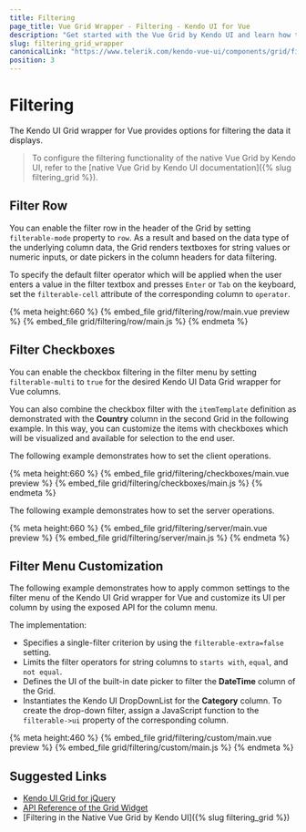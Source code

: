 ```yaml
---
title: Filtering
page_title: Vue Grid Wrapper - Filtering - Kendo UI for Vue
description: "Get started with the Vue Grid by Kendo UI and learn how to configure its filtering functionality."
slug: filtering_grid_wrapper
canonicalLink: "https://www.telerik.com/kendo-vue-ui/components/grid/filtering/"
position: 3
---
```


<div><WrapperBanner link="/kendo-vue-ui/components/grid/filtering"></WrapperBanner></div>

# Filtering

The Kendo UI Grid wrapper for Vue provides options for filtering the data it displays.

> To configure the filtering functionality of the native Vue Grid by Kendo UI, refer to the [native Vue Grid by Kendo UI documentation]({% slug filtering_grid %}).

## Filter Row

You can enable the filter row in the header of the Grid by setting `filterable-mode` property to `row`. As a result and based on the data type of the underlying column data, the Grid renders textboxes for string values or numeric inputs, or date pickers in the column headers for data filtering.

To specify the default filter operator which will be applied when the user enters a value in the filter textbox and presses `Enter` or `Tab` on the keyboard, set the `filterable-cell` attribute of the corresponding column to `operator`.

{% meta height:660 %}
{% embed_file grid/filtering/row/main.vue preview %}
{% embed_file grid/filtering/row/main.js %}
{% endmeta %}

## Filter Checkboxes

You can enable the checkbox filtering in the filter menu by setting `filterable-multi` to `true` for the desired Kendo UI Data Grid wrapper for Vue columns.

You can also combine the checkbox filter with the `itemTemplate` definition as demonstrated with the **Country** column in the second Grid in the following example. In this way, you can customize the items with checkboxes which will be visualized and available for selection to the end user.

The following example demonstrates how to set the client operations.

{% meta height:660 %}
{% embed_file grid/filtering/checkboxes/main.vue preview %}
{% embed_file grid/filtering/checkboxes/main.js %}
{% endmeta %}

The following example demonstrates how to set the server operations.

{% meta height:660 %}
{% embed_file grid/filtering/server/main.vue preview %}
{% embed_file grid/filtering/server/main.js %}
{% endmeta %}

## Filter Menu Customization

The following example demonstrates how to apply common settings to the filter menu of the Kendo UI Grid wrapper for Vue and customize its UI per column by using the exposed API for the column menu.

The implementation:
* Specifies a single-filter criterion by using the `filterable-extra=false` setting.
* Limits the filter operators for string columns to `starts with`, `equal`, and `not equal`.
* Defines the UI of the built-in date picker to filter the **DateTime** column of the Grid.
* Instantiates the Kendo UI DropDownList for the **Category** column. To create the drop-down filter, assign a JavaScript function to the `filterable->ui` property of the corresponding column.

{% meta height:460 %}
{% embed_file grid/filtering/custom/main.vue preview %}
{% embed_file grid/filtering/custom/main.js %}
{% endmeta %}

## Suggested Links

* [Kendo UI Grid for jQuery](https://docs.telerik.com/kendo-ui/controls/data-management/grid/overview)
* [API Reference of the Grid Widget](https://docs.telerik.com/kendo-ui/api/javascript/ui/grid)
* [Filtering in the Native Vue Grid by Kendo UI]({% slug filtering_grid %})
